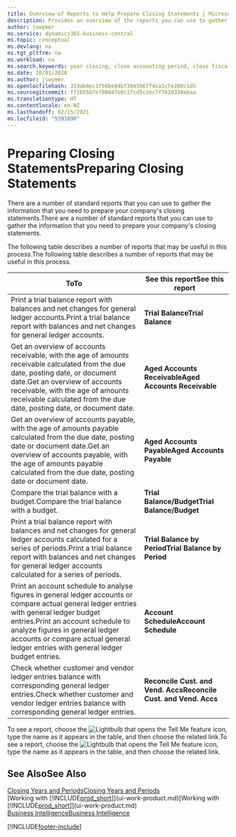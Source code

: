 ```yaml
---
title: Overview of Reports to Help Prepare Closing Statements | Microsoft Docs
description: Provides an overview of the reports you can use to gather information to prepare your company's closing statements when closing the fiscal year.
author: jswymer
ms.service: dynamics365-business-central
ms.topic: conceptual
ms.devlang: na
ms.tgt_pltfrm: na
ms.workload: na
ms.search.keywords: year closing, close accounting period, close fiscal year, aging, creditor payments, vendor payments, assets, liabilities, equity, analysis, reporting, financial report, business intelligence, BI, Power Bi, KPI
ms.date: 10/01/2020
ms.author: jswymer
ms.openlocfilehash: 319ab4ec1f56be84bf3045567f4ca1cfe280c1d5
ms.sourcegitcommit: ff2b55b7e790447e0c1fcd5c2ec7f7610338ebaa
ms.translationtype: HT
ms.contentlocale: en-NZ
ms.lasthandoff: 02/15/2021
ms.locfileid: "5391890"
---
```

# <a name="preparing-closing-statements"></a><span data-ttu-id="a26b1-103">Preparing Closing Statements</span><span class="sxs-lookup"><span data-stu-id="a26b1-103">Preparing Closing Statements</span></span>
<span data-ttu-id="a26b1-104">There are a number of standard reports that you can use to gather the information that you need to prepare your company's closing statements.</span><span class="sxs-lookup"><span data-stu-id="a26b1-104">There are a number of standard reports that you can use to gather the information that you need to prepare your company's closing statements.</span></span>

<span data-ttu-id="a26b1-105">The following table describes a number of reports that may be useful in this process.</span><span class="sxs-lookup"><span data-stu-id="a26b1-105">The following table describes a number of reports that may be useful in this process.</span></span>  

| <span data-ttu-id="a26b1-106">To</span><span class="sxs-lookup"><span data-stu-id="a26b1-106">To</span></span> | <span data-ttu-id="a26b1-107">See this report</span><span class="sxs-lookup"><span data-stu-id="a26b1-107">See this report</span></span> |
| --- | --- |
| <span data-ttu-id="a26b1-108">Print a trial balance report with balances and net changes for general ledger accounts.</span><span class="sxs-lookup"><span data-stu-id="a26b1-108">Print a trial balance report with balances and net changes for general ledger accounts.</span></span> |<span data-ttu-id="a26b1-109">**Trial Balance**</span><span class="sxs-lookup"><span data-stu-id="a26b1-109">**Trial Balance**</span></span> |
| <span data-ttu-id="a26b1-110">Get an overview of accounts receivable, with the age of amounts receivable calculated from the due date, posting date, or document date.</span><span class="sxs-lookup"><span data-stu-id="a26b1-110">Get an overview of accounts receivable, with the age of amounts receivable calculated from the due date, posting date, or document date.</span></span> |<span data-ttu-id="a26b1-111">**Aged Accounts Receivable**</span><span class="sxs-lookup"><span data-stu-id="a26b1-111">**Aged Accounts Receivable**</span></span> |
| <span data-ttu-id="a26b1-112">Get an overview of accounts payable, with the age of amounts payable calculated from the due date, posting date or document date.</span><span class="sxs-lookup"><span data-stu-id="a26b1-112">Get an overview of accounts payable, with the age of amounts payable calculated from the due date, posting date or document date.</span></span> |<span data-ttu-id="a26b1-113">**Aged Accounts Payable**</span><span class="sxs-lookup"><span data-stu-id="a26b1-113">**Aged Accounts Payable**</span></span> |
| <span data-ttu-id="a26b1-114">Compare the trial balance with a budget.</span><span class="sxs-lookup"><span data-stu-id="a26b1-114">Compare the trial balance with a budget.</span></span> |<span data-ttu-id="a26b1-115">**Trial Balance/Budget**</span><span class="sxs-lookup"><span data-stu-id="a26b1-115">**Trial Balance/Budget**</span></span> |
| <span data-ttu-id="a26b1-116">Print a trial balance report with balances and net changes for general ledger accounts calculated for a series of periods.</span><span class="sxs-lookup"><span data-stu-id="a26b1-116">Print a trial balance report with balances and net changes for general ledger accounts calculated for a series of periods.</span></span> |<span data-ttu-id="a26b1-117">**Trial Balance by Period**</span><span class="sxs-lookup"><span data-stu-id="a26b1-117">**Trial Balance by Period**</span></span> |
| <span data-ttu-id="a26b1-118">Print an account schedule to analyse figures in general ledger accounts or compare actual general ledger entries with general ledger budget entries.</span><span class="sxs-lookup"><span data-stu-id="a26b1-118">Print an account schedule to analyze figures in general ledger accounts or compare actual general ledger entries with general ledger budget entries.</span></span> |<span data-ttu-id="a26b1-119">**Account Schedule**</span><span class="sxs-lookup"><span data-stu-id="a26b1-119">**Account Schedule**</span></span> |
| <span data-ttu-id="a26b1-120">Check whether customer and vendor ledger entries balance with corresponding general ledger entries.</span><span class="sxs-lookup"><span data-stu-id="a26b1-120">Check whether customer and vendor ledger entries balance with corresponding general ledger entries.</span></span> |<span data-ttu-id="a26b1-121">**Reconcile Cust. and Vend. Accs**</span><span class="sxs-lookup"><span data-stu-id="a26b1-121">**Reconcile Cust. and Vend. Accs**</span></span> |

<span data-ttu-id="a26b1-122">To see a report, choose the ![Lightbulb that opens the Tell Me feature](media/ui-search/search_small.png "Tell me what you want to do") icon, type the name as it appears in the table, and then choose the related link.</span><span class="sxs-lookup"><span data-stu-id="a26b1-122">To see a report, choose the ![Lightbulb that opens the Tell Me feature](media/ui-search/search_small.png "Tell me what you want to do") icon, type the name as it appears in the table, and then choose the related link.</span></span>

## <a name="see-also"></a><span data-ttu-id="a26b1-123">See Also</span><span class="sxs-lookup"><span data-stu-id="a26b1-123">See Also</span></span>
[<span data-ttu-id="a26b1-124">Closing Years and Periods</span><span class="sxs-lookup"><span data-stu-id="a26b1-124">Closing Years and Periods</span></span>](year-close-years-periods.md)  
<span data-ttu-id="a26b1-125">[Working with [!INCLUDE[prod_short](includes/prod_short.md)]](ui-work-product.md)</span><span class="sxs-lookup"><span data-stu-id="a26b1-125">[Working with [!INCLUDE[prod_short](includes/prod_short.md)]](ui-work-product.md)</span></span>  
[<span data-ttu-id="a26b1-126">Business Intelligence</span><span class="sxs-lookup"><span data-stu-id="a26b1-126">Business Intelligence</span></span>](bi.md)


[!INCLUDE[footer-include](includes/footer-banner.md)]